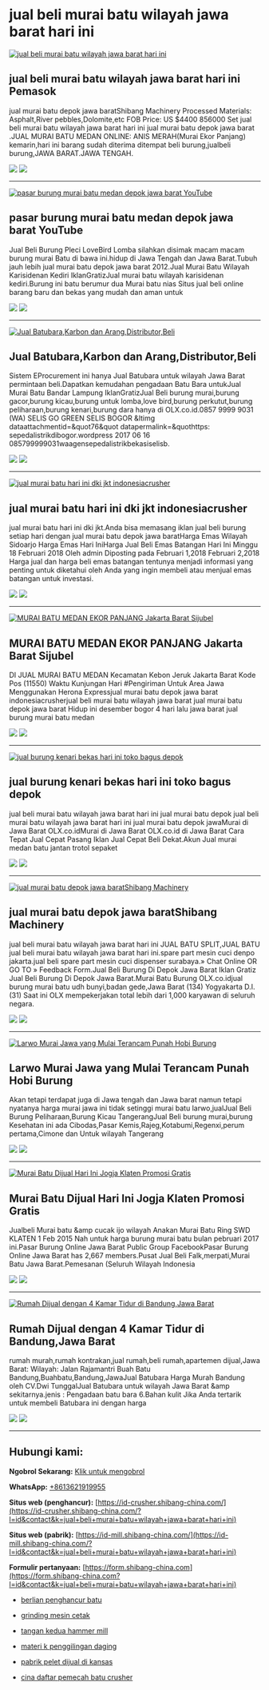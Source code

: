 # jual beli murai batu wilayah jawa barat hari ini

<a href="https://swt.shibang-china.com/?l=id&img&k=jual+beli+murai+batu+wilayah+jawa+barat+hari+ini" target="_blank">![jual beli murai batu wilayah jawa barat hari ini](http://static.shibang-china.com/all-800x300/1189.jpg)</a>

## jual beli murai batu wilayah jawa barat hari ini Pemasok
jual murai batu depok jawa baratShibang Machinery Processed Materials: Asphalt,River pebbles,Dolomite,etc FOB Price: US $4400 856000 Set jual beli murai batu wilayah jawa barat hari ini jual murai batu depok jawa barat .JUAL MURAI BATU MEDAN ONLINE: ANIS MERAH(Murai Ekor Panjang) kemarin,hari ini barang sudah diterima ditempat beli burung,jualbeli burung,JAWA BARAT.JAWA TENGAH.


<a href="https://whatsapp.shibangsoft.com/WhatsApp.php" target="_blank" title="WhatsApp">![](http://static.shibang-china.com/icon/whatsapp.png)</a> <a href="https://swt.shibang-china.com/?l=id&icon&k=jual+beli+murai+batu+wilayah+jawa+barat+hari+ini" target="_blank">![](http://static.shibang-china.com/icon/chat-id.png)</a>

---

<a href="https://swt.shibang-china.com/?l=id&img&k=jual+beli+murai+batu+wilayah+jawa+barat+hari+ini" target="_blank">![pasar burung murai batu medan depok jawa barat YouTube](http://static.shibang-china.com/all-800x300/1099.jpg)</a>

## pasar burung murai batu medan depok jawa barat YouTube
Jual Beli Burung Pleci LoveBird Lomba silahkan disimak macam macam burung murai Batu di bawa ini.hidup di Jawa Tengah dan Jawa Barat.Tubuh jauh lebih jual murai batu depok jawa barat 2012.Jual Murai Batu Wilayah Karisidenan Kediri IklanGratizJual murai batu wilayah karisidenan kediri.Burung ini batu berumur dua Murai batu nias Situs jual beli online barang baru dan bekas yang mudah dan aman untuk


<a href="https://whatsapp.shibangsoft.com/WhatsApp.php" target="_blank" title="WhatsApp">![](http://static.shibang-china.com/icon/whatsapp.png)</a> <a href="https://swt.shibang-china.com/?l=id&icon&k=jual+beli+murai+batu+wilayah+jawa+barat+hari+ini" target="_blank">![](http://static.shibang-china.com/icon/chat-id.png)</a>

---

<a href="https://swt.shibang-china.com/?l=id&img&k=jual+beli+murai+batu+wilayah+jawa+barat+hari+ini" target="_blank">![Jual Batubara,Karbon dan Arang,Distributor,Beli](http://static.shibang-china.com/all-800x300/121.jpg)</a>

## Jual Batubara,Karbon dan Arang,Distributor,Beli
Sistem EProcurement ini hanya Jual Batubara untuk wilayah Jawa Barat permintaan beli.Dapatkan kemudahan pengadaan Batu Bara untukJual Murai Batu Bandar Lampung IklanGratizJual Beli burung murai,burung gacor,burung kicau,burung untuk lomba,love bird,burung perkutut,burung peliharaan,burung kenari,burung dara hanya di OLX.co.id.0857 9999 9031 (WA) SELIS GO GREEN SELIS BOGOR &ltimg dataattachmentid=&quot76&quot datapermalink=&quothttps: sepedalistrikdibogor.wordpress 2017 06 16 085799999031waagensepedalistrikbekasiselisb.


<a href="https://whatsapp.shibangsoft.com/WhatsApp.php" target="_blank" title="WhatsApp">![](http://static.shibang-china.com/icon/whatsapp.png)</a> <a href="https://swt.shibang-china.com/?l=id&icon&k=jual+beli+murai+batu+wilayah+jawa+barat+hari+ini" target="_blank">![](http://static.shibang-china.com/icon/chat-id.png)</a>

---

<a href="https://swt.shibang-china.com/?l=id&img&k=jual+beli+murai+batu+wilayah+jawa+barat+hari+ini" target="_blank">![jual murai batu hari ini dki jkt indonesiacrusher](http://static.shibang-china.com/all-800x300/1214.jpg)</a>

## jual murai batu hari ini dki jkt indonesiacrusher
jual murai batu hari ini dki jkt.Anda bisa memasang iklan jual beli burung setiap hari dengan jual murai batu depok jawa baratHarga Emas Wilayah Sidoarjo Harga Emas Hari IniHarga Jual Beli Emas Batangan Hari Ini Minggu 18 Februari 2018 Oleh admin Diposting pada Februari 1,2018 Februari 2,2018 Harga jual dan harga beli emas batangan tentunya menjadi informasi yang penting untuk diketahui oleh Anda yang ingin membeli atau menjual emas batangan untuk investasi.


<a href="https://whatsapp.shibangsoft.com/WhatsApp.php" target="_blank" title="WhatsApp">![](http://static.shibang-china.com/icon/whatsapp.png)</a> <a href="https://swt.shibang-china.com/?l=id&icon&k=jual+beli+murai+batu+wilayah+jawa+barat+hari+ini" target="_blank">![](http://static.shibang-china.com/icon/chat-id.png)</a>

---

<a href="https://swt.shibang-china.com/?l=id&img&k=jual+beli+murai+batu+wilayah+jawa+barat+hari+ini" target="_blank">![MURAI BATU MEDAN EKOR PANJANG Jakarta Barat Sijubel](http://static.shibang-china.com/all-800x300/38.jpg)</a>

## MURAI BATU MEDAN EKOR PANJANG Jakarta Barat Sijubel
DI JUAL MURAI BATU MEDAN Kecamatan Kebon Jeruk Jakarta Barat Kode Pos (11550) Waktu Kunjungan Hari #Pengiriman Untuk Area Jawa Menggunakan Herona Expressjual murai batu depok jawa barat indonesiacrusherjual beli murai batu wilayah jawa barat jual murai batu depok jawa barat Hidup ini desember bogor 4 hari lalu jawa barat jual burung murai batu medan


<a href="https://whatsapp.shibangsoft.com/WhatsApp.php" target="_blank" title="WhatsApp">![](http://static.shibang-china.com/icon/whatsapp.png)</a> <a href="https://swt.shibang-china.com/?l=id&icon&k=jual+beli+murai+batu+wilayah+jawa+barat+hari+ini" target="_blank">![](http://static.shibang-china.com/icon/chat-id.png)</a>

---

<a href="https://swt.shibang-china.com/?l=id&img&k=jual+beli+murai+batu+wilayah+jawa+barat+hari+ini" target="_blank">![jual burung kenari bekas hari ini toko bagus depok](http://static.shibang-china.com/all-800x300/187.jpg)</a>

## jual burung kenari bekas hari ini toko bagus depok
jual beli murai batu wilayah jawa barat hari ini jual murai batu depok jual beli murai batu wilayah jawa barat hari ini jual murai batu depok jawaMurai di Jawa Barat OLX.co.idMurai di Jawa Barat OLX.co.id di Jawa Barat Cara Tepat Jual Cepat Pasang Iklan Jual Cepat Beli Dekat.Akun Jual murai medan batu jantan trotol sepaket


<a href="https://whatsapp.shibangsoft.com/WhatsApp.php" target="_blank" title="WhatsApp">![](http://static.shibang-china.com/icon/whatsapp.png)</a> <a href="https://swt.shibang-china.com/?l=id&icon&k=jual+beli+murai+batu+wilayah+jawa+barat+hari+ini" target="_blank">![](http://static.shibang-china.com/icon/chat-id.png)</a>

---

<a href="https://swt.shibang-china.com/?l=id&img&k=jual+beli+murai+batu+wilayah+jawa+barat+hari+ini" target="_blank">![jual murai batu depok jawa baratShibang Machinery](http://static.shibang-china.com/all-800x300/1450.jpg)</a>

## jual murai batu depok jawa baratShibang Machinery
jual beli murai batu wilayah jawa barat hari ini JUAL BATU SPLIT,JUAL BATU jual beli murai batu wilayah jawa barat hari ini.spare part mesin cuci denpo jakarta.jual beli spare part mesin cuci dispenser surabaya.» Chat Online OR GO TO » Feedback Form.Jual Beli Burung Di Depok Jawa Barat Iklan Gratiz Jual Beli Burung Di Depok Jawa Barat.Murai Batu Burung OLX.co.idjual burung murai batu udh bunyi,badan gede,Jawa Barat (134) Yogyakarta D.I.(31) Saat ini OLX mempekerjakan total lebih dari 1,000 karyawan di seluruh negara.


<a href="https://whatsapp.shibangsoft.com/WhatsApp.php" target="_blank" title="WhatsApp">![](http://static.shibang-china.com/icon/whatsapp.png)</a> <a href="https://swt.shibang-china.com/?l=id&icon&k=jual+beli+murai+batu+wilayah+jawa+barat+hari+ini" target="_blank">![](http://static.shibang-china.com/icon/chat-id.png)</a>

---

<a href="https://swt.shibang-china.com/?l=id&img&k=jual+beli+murai+batu+wilayah+jawa+barat+hari+ini" target="_blank">![Larwo Murai Jawa yang Mulai Terancam Punah Hobi Burung](http://static.shibang-china.com/all-800x300/1196.jpg)</a>

## Larwo Murai Jawa yang Mulai Terancam Punah Hobi Burung
Akan tetapi terdapat juga di Jawa tengah dan Jawa barat namun tetapi nyatanya harga murai jawa ini tidak setinggi murai batu larwo,jualJual Beli Burung Peliharaan,Burung Kicau TangerangJual Beli burung murai,burung Kesehatan ini ada Cibodas,Pasar Kemis,Rajeg,Kotabumi,Regenxi,perum pertama,Cimone dan Untuk wilayah Tangerang


<a href="https://whatsapp.shibangsoft.com/WhatsApp.php" target="_blank" title="WhatsApp">![](http://static.shibang-china.com/icon/whatsapp.png)</a> <a href="https://swt.shibang-china.com/?l=id&icon&k=jual+beli+murai+batu+wilayah+jawa+barat+hari+ini" target="_blank">![](http://static.shibang-china.com/icon/chat-id.png)</a>

---

<a href="https://swt.shibang-china.com/?l=id&img&k=jual+beli+murai+batu+wilayah+jawa+barat+hari+ini" target="_blank">![Murai Batu Dijual Hari Ini Jogja Klaten Promosi Gratis](http://static.shibang-china.com/all-800x300/1363.jpg)</a>

## Murai Batu Dijual Hari Ini Jogja Klaten Promosi Gratis
Jualbeli Murai batu &amp cucak ijo wilayah Anakan Murai Batu Ring SWD KLATEN 1 Feb 2015 Nah untuk harga burung murai batu bulan pebruari 2017 ini.Pasar Burung Online Jawa Barat Public Group FacebookPasar Burung Online Jawa Barat has 2,667 members.Pusat Jual Beli Falk,merpati,Murai Batu Jawa Barat.Pemesanan (Seluruh Wilayah Indonesia


<a href="https://whatsapp.shibangsoft.com/WhatsApp.php" target="_blank" title="WhatsApp">![](http://static.shibang-china.com/icon/whatsapp.png)</a> <a href="https://swt.shibang-china.com/?l=id&icon&k=jual+beli+murai+batu+wilayah+jawa+barat+hari+ini" target="_blank">![](http://static.shibang-china.com/icon/chat-id.png)</a>

---

<a href="https://swt.shibang-china.com/?l=id&img&k=jual+beli+murai+batu+wilayah+jawa+barat+hari+ini" target="_blank">![Rumah Dijual dengan 4 Kamar Tidur di Bandung,Jawa Barat](http://static.shibang-china.com/all-800x300/953.jpg)</a>

## Rumah Dijual dengan 4 Kamar Tidur di Bandung,Jawa Barat
rumah murah,rumah kontrakan,jual rumah,beli rumah,apartemen dijual,Jawa Barat: Wilayah: Jalan Rajamantri Buah Batu Bandung,Buahbatu,Bandung,JawaJual Batubara Harga Murah Bandung oleh CV.Dwi TunggalJual Batubara untuk wilayah Jawa Barat &amp sekitarnya.jenis : Pengadaan batu bara 6.Bahan kulit Jika Anda tertarik untuk membeli Batubara ini dengan harga


<a href="https://whatsapp.shibangsoft.com/WhatsApp.php" target="_blank" title="WhatsApp">![](http://static.shibang-china.com/icon/whatsapp.png)</a> <a href="https://swt.shibang-china.com/?l=id&icon&k=jual+beli+murai+batu+wilayah+jawa+barat+hari+ini" target="_blank">![](http://static.shibang-china.com/icon/chat-id.png)</a>

---
## Hubungi kami:

**Ngobrol Sekarang:** [Klik untuk mengobrol](https://swt.shibang-china.com?l=id&contact&k=jual+beli+murai+batu+wilayah+jawa+barat+hari+ini)

**WhatsApp:**  [+8613621919955](https://whatsapp.shibangsoft.com/WhatsApp.php)

**Situs web (penghancur):** [https://id-crusher.shibang-china.com/](https://id-crusher.shibang-china.com/?l=id&contact&k=jual+beli+murai+batu+wilayah+jawa+barat+hari+ini)

**Situs web (pabrik):** [https://id-mill.shibang-china.com/](https://id-mill.shibang-china.com/?l=id&contact&k=jual+beli+murai+batu+wilayah+jawa+barat+hari+ini)

**Formulir pertanyaan:** [https://form.shibang-china.com](https://form.shibang-china.com?l=id&contact&k=jual+beli+murai+batu+wilayah+jawa+barat+hari+ini)

* [berlian penghancur batu](../48/berlian%20penghancur%20batu.md)

* [grinding mesin cetak](../43/grinding%20mesin%20cetak.md)

* [tangan kedua hammer mill](../47/tangan%20kedua%20hammer%20mill.md)

* [materi k penggilingan daging](../46/materi%20k%20penggilingan%20daging.md)

* [pabrik pelet dijual di kansas](../45/pabrik%20pelet%20dijual%20di%20kansas.md)

* [cina daftar pemecah batu crusher](../50/cina%20daftar%20pemecah%20batu%20crusher.md)